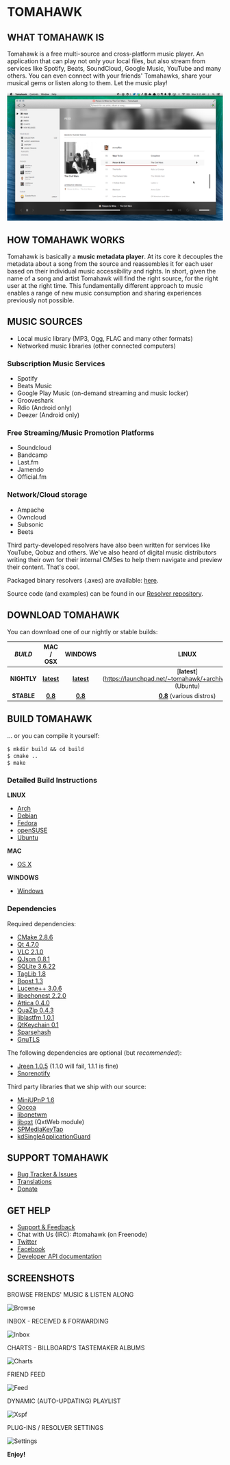 # TOMAHAWK

## WHAT TOMAHAWK IS

Tomahawk is a free multi-source and cross-platform music player. An application that can play not only your local files, but also stream from services like Spotify, Beats, SoundCloud, Google Music, YouTube and many others. You can even connect with your friends' Tomahawks, share your musical gems or listen along to them. Let the music play!

![Tomahawk Screenshot](/data/screenshots/tomahawk-screenshot.png?raw=true)

## HOW TOMAHAWK WORKS

Tomahawk is basically a **music metadata player**.  At its core it decouples the metadata about a song from the source and reassembles it for each user based on their individual music accessibility and rights. In short, given the name of a song and artist Tomahawk will find the right source, for the right user at the right time.  This fundamentally different approach to music enables a range of new music consumption and sharing experiences previously not possible. 

## MUSIC SOURCES

* Local music library (MP3, Ogg, FLAC and many other formats)
* Networked music libraries (other connected computers)

### Subscription Music Services

* Spotify
* Beats Music
* Google Play Music (on-demand streaming and music locker)
* Grooveshark 
* Rdio (Android only)
* Deezer (Android only)

### Free Streaming/Music Promotion Platforms

* Soundcloud
* Bandcamp
* Last.fm
* Jamendo
* Official.fm

### Network/Cloud storage

* Ampache
* Owncloud
* Subsonic
* Beets

Third party-developed resolvers have also been written for services like YouTube, Qobuz and others. We've also heard of digital music distributors writing their own for their internal CMSes to help them navigate and preview their content. That's cool.

Packaged binary resolvers (.axes) are available: [here](http://teom.org/axes).

Source code (and examples) can be found in our [Resolver repository](https://github.com/tomahawk-player/tomahawk-resolvers).

## DOWNLOAD TOMAHAWK

You can download one of our nightly or stable builds:

| *BUILD* | MAC / OSX | WINDOWS | LINUX |
|:-------:|:---------:|:-------:|:-----:|
|**NIGHTLY** | [**latest**](http://download.tomahawk-player.org/nightly/mac/Tomahawk-latest.dmg) | [**latest**](http://download.tomahawk-player.org/nightly/windows/tomahawk-latest.exe) | [**latest**] (https://launchpad.net/~tomahawk/+archive/ubuntu/nightly) (Ubuntu) |
|**STABLE** | [**0.8**](http://download.tomahawk-player.org/Tomahawk-0.8.0.dmg) | [**0.8**](http://download.tomahawk-player.org/tomahawk-0.8.0.exe) | [**0.8**](http://www.tomahawk-player.org/#page-about) (various distros) |

## BUILD TOMAHAWK

... or you can compile it yourself:

    $ mkdir build && cd build
    $ cmake ..
    $ make

### Detailed Build Instructions

**LINUX**

* [Arch](http://wiki.tomahawk-player.org/index.php/Building_ArchLinux_package)
* [Debian](http://wiki.tomahawk-player.org/index.php/Building_on_Debian)
* [Fedora](http://wiki.tomahawk-player.org/index.php/Building_on_Fedora)
* [openSUSE](http://wiki.tomahawk-player.org/index.php/Building_on_openSUSE)
* [Ubuntu](http://wiki.tomahawk-player.org/index.php/Building_on_Ubuntu)

**MAC**

* [OS X](http://wiki.tomahawk-player.org/index.php/Building_OS_X_Application_Bunde)

**WINDOWS**

* [Windows](http://wiki.tomahawk-player.org/index.php/Building_Windows_Binary)

### Dependencies

Required dependencies:

* [CMake 2.8.6](http://www.cmake.org/)
* [Qt 4.7.0](http://qt-project.org/)
* [VLC 2.1.0](https://videolan.org/vlc/)
* [QJson 0.8.1](http://qjson.sourceforge.net/)
* [SQLite 3.6.22](http://www.sqlite.org/)
* [TagLib 1.8](http://developer.kde.org/~wheeler/taglib.html)
* [Boost 1.3](http://www.boost.org/)
* [Lucene++ 3.0.6](https://github.com/luceneplusplus/LucenePlusPlus/)
* [libechonest 2.2.0](http://projects.kde.org/projects/playground/libs/libechonest/)
* [Attica 0.4.0](http://ftp.kde.org/stable/attica/)
* [QuaZip 0.4.3](http://quazip.sourceforge.net/)
* [liblastfm 1.0.1](https://github.com/lastfm/liblastfm/)
* [QtKeychain 0.1](https://github.com/frankosterfeld/qtkeychain/)
* [Sparsehash](https://code.google.com/p/sparsehash/)
* [GnuTLS](http://gnutls.org/)

The following dependencies are optional (but *recommended*):

* [Jreen 1.0.5](http://qutim.org/jreen/) (1.1.0 will fail, 1.1.1 is fine)
* [Snorenotify](https://github.com/Snorenotify/Snorenotify/)

Third party libraries that we ship with our source:

* [MiniUPnP 1.6](http://miniupnp.free.fr/)
* [Qocoa](https://github.com/mikemcquaid/Qocoa/)
* [libqnetwm](https://code.google.com/p/libqnetwm/)
* [libqxt](http://libqxt.org/) (QxtWeb module) 
* [SPMediaKeyTap](https://github.com/nevyn/SPMediaKeyTap/)
* [kdSingleApplicationGuard](http://www.kdab.com/)

## SUPPORT TOMAHAWK

* [Bug Tracker & Issues](https://bugs.tomahawk-player.org/secure/Dashboard.jspa)
* [Translations](https://www.transifex.com/projects/p/tomahawk/)
* [Donate](https://flattr.com/thing/169312/Tomahawk)

## GET HELP

* [Support & Feedback](https://tomahawk.uservoice.com)
* Chat with Us (IRC): #tomahawk (on Freenode)
* [Twitter](https://twitter.com/tomahawk)
* [Facebook](https://facebook.com/tomahawkplayer)
* [Developer API documentation](http://dev.tomahawk-player.org/api/classes.html)

## SCREENSHOTS

BROWSE FRIENDS' MUSIC & LISTEN ALONG

![Browse](https://dchtm6r471mui.cloudfront.net/hackpad.com_ZRZMJDdxrVe_p.242147_1410998050088_listen-along.jpg)

INBOX - RECEIVED & FORWARDING

![Inbox](https://dchtm6r471mui.cloudfront.net/hackpad.com_ZRZMJDdxrVe_p.242147_1410997751044_inbox.jpg)

CHARTS - BILLBOARD'S TASTEMAKER ALBUMS

![Charts](https://dchtm6r471mui.cloudfront.net/hackpad.com_ZRZMJDdxrVe_p.242147_1410997901969_charts.jpg)

FRIEND FEED

![Feed](https://dchtm6r471mui.cloudfront.net/hackpad.com_ZRZMJDdxrVe_p.242147_1410971283885_heroshot.png)

DYNAMIC (AUTO-UPDATING) PLAYLIST

![Xspf](https://dchtm6r471mui.cloudfront.net/hackpad.com_ZRZMJDdxrVe_p.242147_1410998362549_dynamic-playlist-1.jpg)

PLUG-INS / RESOLVER SETTINGS

![Settings](https://dchtm6r471mui.cloudfront.net/hackpad.com_ZRZMJDdxrVe_p.242147_1410998587408_prefs.jpg)

**Enjoy!**
